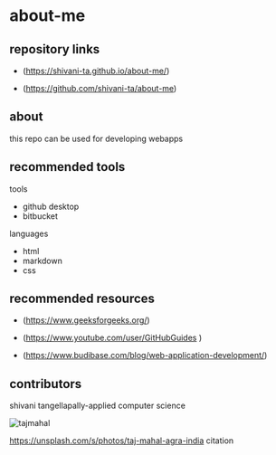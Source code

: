 # about-me
## repository links
*   (https://shivani-ta.github.io/about-me/)

*   (https://github.com/shivani-ta/about-me)
## about
this repo can be used for developing webapps
## recommended tools
 tools
 
* github desktop
* bitbucket

languages

* html
* markdown
* css

## recommended resources
*  (https://www.geeksforgeeks.org/)

*  (https://www.youtube.com/user/GitHubGuides )    

* (https://www.budibase.com/blog/web-application-development/)
## contributors
shivani tangellapally-applied computer science

![tajmahal](https://user-images.githubusercontent.com/69983357/92043352-85b35100-ed41-11ea-923c-13aa294baba4.png)

https://unsplash.com/s/photos/taj-mahal-agra-india     citation
